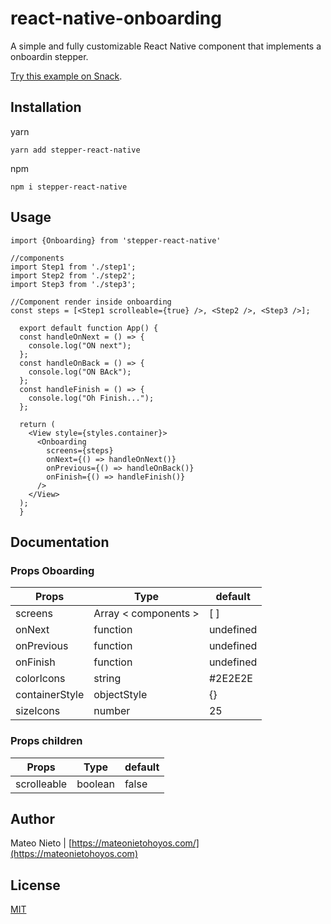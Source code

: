 # react-native-onboarding

A simple and fully customizable React Native component that implements a onboardin stepper.

[Try this example on Snack](https://snack.expo.dev/@matheonieto/stepper-react-native).

## Installation

yarn

```
yarn add stepper-react-native
```
npm
```
npm i stepper-react-native
```

## Usage
```
import {Onboarding} from 'stepper-react-native'

//components
import Step1 from './step1';
import Step2 from './step2';
import Step3 from './step3';

//Component render inside onboarding
const steps = [<Step1 scrolleable={true} />, <Step2 />, <Step3 />];

  export default function App() {
  const handleOnNext = () => {
    console.log("ON next");
  };
  const handleOnBack = () => {
    console.log("ON BAck");
  };
  const handleFinish = () => {
    console.log("Oh Finish...");
  };

  return (
    <View style={styles.container}>
      <Onboarding
        screens={steps}
        onNext={() => handleOnNext()}
        onPrevious={() => handleOnBack()}
        onFinish={() => handleFinish()}
      />
    </View>
  );
  }
```

## Documentation

### Props Oboarding
| Props      | Type | default
| ----------- | ----------- | ----------- |
| screens      | Array < components >       | [ ] |
| onNext   | function        | undefined | 
| onPrevious   | function        | undefined | 
| onFinish   | function        | undefined | 
| colorIcons   | string        | #2E2E2E | 
| containerStyle   | objectStyle        | {} | 
| sizeIcons   | number        | 25 | 
### Props children

| Props      | Type | default
| ----------- | ----------- | ----------- |
| scrolleable   | boolean    | false | 
## Author
Mateo Nieto | [https://mateonietohoyos.com/](https://mateonietohoyos.com)

## License
[MIT](./LICENSE)